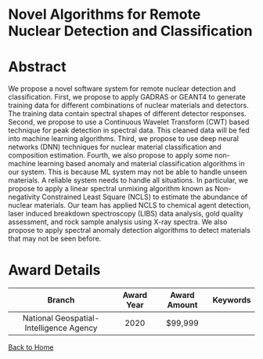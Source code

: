 
Novel Algorithms for Remote Nuclear Detection and Classification
================================================================

# Abstract


We propose a novel software system for remote nuclear detection and classification. First, we propose to apply GADRAS or GEANT4 to generate training data for different combinations of nuclear materials and detectors. The training data contain spectral shapes of different detector responses. Second, we propose to use a Continuous Wavelet Transform (CWT) based technique for peak detection in spectral data. This cleaned data will be fed into machine learning algorithms. Third, we propose to use deep neural networks (DNN) techniques for nuclear material classification and composition estimation. Fourth, we also propose to apply some non-machine learning based anomaly and material classification algorithms in our system. This is because ML system may not be able to handle unseen materials. A reliable system needs to handle all situations. In particular, we propose to apply a linear spectral unmixing algorithm known as Non-negativity Constrained Least Square (NCLS) to estimate the abundance of nuclear materials. Our team has applied NCLS to chemical agent detection, laser induced breakdown spectroscopy (LIBS) data analysis, gold quality assessment, and rock sample analysis using X-ray spectra. We also propose to apply spectral anomaly detection algorithms to detect materials that may not be seen before.  

# Award Details

|Branch|Award Year|Award Amount|Keywords|
| :---: | :---: | :---: | :---: |
|National Geospatial-Intelligence Agency|2020|$99,999||
  
  


[Back to Home](https://github.com/chrischow/dod_sbir_awards/Reports/JH/#2261)